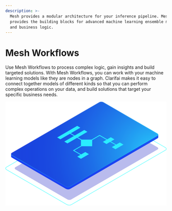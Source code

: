 ```yaml
---
description: >-
  Mesh provides a modular architecture for your inference pipeline. Mesh
  provides the building blocks for advanced machine learning ensemble modeling
  and business logic.
---
```


# Mesh Workflows

Use Mesh Workflows to process complex logic, gain insights and build targeted solutions. With Mesh Workflows, you can work with your machine learning models like they are nodes in a graph. Clarifai makes it easy to connect together models of different kinds so that you can perform complex operations on your data, and build solutions that target your specific business needs.

![](../../.gitbook/assets/mesh.svg)





